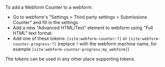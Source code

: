 To add a Webform Counter to a webform:

- Go to webform's "Settings > Third party settings > Submissions Counter" and fill in the settings
- Add a new "Advanced HTML/Text" element to webform using "Full HTML" text format.
- Add one of these tokens: `[site:webform-counter:?]` or `[site:webform-counter-progress:?]` (replace `?` with the webform machine name, for example `[site:webform-counter-progress:my_webform]`)

The tokens can be used in any other place supporting tokens.
